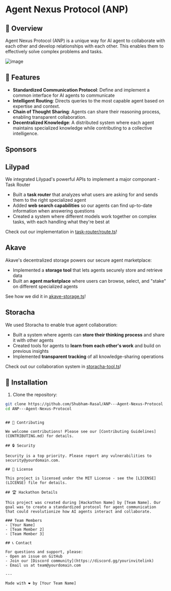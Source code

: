 # Agent Nexus Protocol (ANP)

## 🌟 Overview

Agent Nexus Protocol (ANP) is a unique way for AI agent to collaborate with each other and develop relationships with each other. This enables them to effectively solve complex problems and tasks.

![image](https://github.com/user-attachments/assets/3190dda0-6c6f-41b1-ae0a-c9b33d82ad2a)


## 🚀 Features

- **Standardized Communication Protocol**: Define and implement a common interface for AI agents to communicate
- **Intelligent Routing**: Directs queries to the most capable agent based on expertise and context.
- **Chain of Thought Sharing**: Agents can share their reasoning process, enabling transparent collaboration.
- **Decentralized Knowledge**: A distributed system where each agent maintains specialized knowledge while contributing to a collective intelligence.

## Sponsors


##  Lilypad

We integrated Lilypad's powerful APIs to implement a major componant - Task Router

- Built a **task router** that analyzes what users are asking for and sends them to the right specialized agent
- Added **web search capabilities** so our agents can find up-to-date information when answering questions
- Created a system where different models work together on complex tasks, with each handling what they're best at

Check out our implementation in [task-router/route.ts](https://github.com/Shubham-Rasal/ANP---Agent-Nexus-Protocol/blob/master/frontend/src/app/api/task-router/route.ts)!

## Akave

Akave's decentralized storage powers our secure agent marketplace:

- Implemented a **storage tool** that lets agents securely store and retrieve data
- Built an **agent marketplace** where users can browse, select, and "stake" on different specialized agents

See how we did it in [akave-storage.ts](https://github.com/Shubham-Rasal/ANP---Agent-Nexus-Protocol/blob/master/frontend/src/features/agents/leadgen/akave-storage.ts)!

## Storacha

We used Storacha to enable true agent collaboration:

- Built a system where agents can **store their thinking process** and share it with other agents
- Created tools for agents to **learn from each other's work** and build on previous insights
- Implemented **transparent tracking** of all knowledge-sharing operations

Check out our collaboration system in [storacha-tool.ts](https://github.com/Shubham-Rasal/ANP---Agent-Nexus-Protocol/blob/master/frontend/src/features/agents/leadgen/storacha-tool.ts)!




## 🔧 Installation

1. Clone the repository:
```bash
git clone https://github.com/Shubham-Rasal/ANP---Agent-Nexus-Protocol
cd ANP---Agent-Nexus-Protocol
```


```

## 🤝 Contributing

We welcome contributions! Please see our [Contributing Guidelines](CONTRIBUTING.md) for details.

## 🔒 Security

Security is a top priority. Please report any vulnerabilities to security@yourdomain.com.

## 📄 License

This project is licensed under the MIT License - see the [LICENSE](LICENSE) file for details.

## 🏆 Hackathon Details

This project was created during [Hackathon Name] by [Team Name]. Our goal was to create a standardized protocol for agent communication that could revolutionize how AI agents interact and collaborate.

### Team Members
- [Your Name]
- [Team Member 2]
- [Team Member 3]

## 📞 Contact

For questions and support, please:
- Open an issue on GitHub
- Join our [Discord community](https://discord.gg/yourinvitelink)
- Email us at team@yourdomain.com

---

Made with ❤️ by [Your Team Name]

